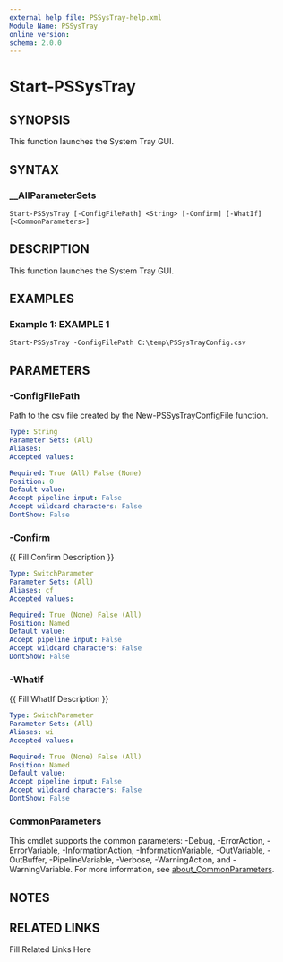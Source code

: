 ```yaml
---
external help file: PSSysTray-help.xml
Module Name: PSSysTray
online version: 
schema: 2.0.0
---
```


# Start-PSSysTray

## SYNOPSIS

This function launches the System Tray GUI.

## SYNTAX

### __AllParameterSets

```
Start-PSSysTray [-ConfigFilePath] <String> [-Confirm] [-WhatIf] [<CommonParameters>]
```

## DESCRIPTION

This function launches the System Tray GUI.


## EXAMPLES

### Example 1: EXAMPLE 1

```
Start-PSSysTray -ConfigFilePath C:\temp\PSSysTrayConfig.csv
```








## PARAMETERS

### -ConfigFilePath

Path to the csv file created by the New-PSSysTrayConfigFile function.

```yaml
Type: String
Parameter Sets: (All)
Aliases: 
Accepted values: 

Required: True (All) False (None)
Position: 0
Default value: 
Accept pipeline input: False
Accept wildcard characters: False
DontShow: False
```

### -Confirm

{{ Fill Confirm Description }}

```yaml
Type: SwitchParameter
Parameter Sets: (All)
Aliases: cf
Accepted values: 

Required: True (None) False (All)
Position: Named
Default value: 
Accept pipeline input: False
Accept wildcard characters: False
DontShow: False
```

### -WhatIf

{{ Fill WhatIf Description }}

```yaml
Type: SwitchParameter
Parameter Sets: (All)
Aliases: wi
Accepted values: 

Required: True (None) False (All)
Position: Named
Default value: 
Accept pipeline input: False
Accept wildcard characters: False
DontShow: False
```


### CommonParameters

This cmdlet supports the common parameters: -Debug, -ErrorAction, -ErrorVariable, -InformationAction, -InformationVariable, -OutVariable, -OutBuffer, -PipelineVariable, -Verbose, -WarningAction, and -WarningVariable. For more information, see [about_CommonParameters](http://go.microsoft.com/fwlink/?LinkID=113216).

## NOTES



## RELATED LINKS

Fill Related Links Here

